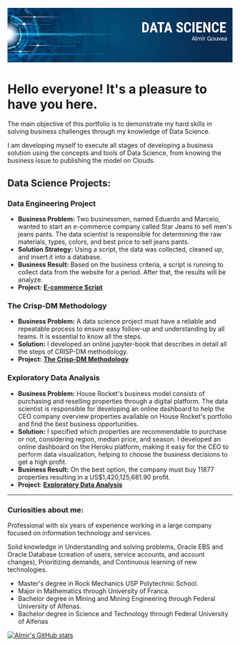<p align="center">
  <img src="banner.png" >
</p>

# Hello everyone! It's a pleasure to have you here.

The main objective of this portfolio is to demonstrate my hard skills in solving business challenges through my knowledge of Data Science. <br>

I am developing myself to execute all stages of developing a business solution using the concepts and tools of Data Science, from knowing the business issue to publishing the model on Clouds.

## Data Science Projects:

### Data Engineering Project

* **Business Problem:** Two businessmen, named Eduardo and Marcelo, wanted to start an e-commerce company called Star Jeans to sell men's jeans pants. The data scientist is responsible for determining the raw materials, types, colors, and best price to sell jeans pants.
* **Solution Strategy:** Using a script, the data was collected, cleaned up, and insert it into a database.
* **Business Result:** Based on the business criteria, a script is running to collect data from the website for a period. After that, the results will be analyze.
* **Project:** [**E-commerce Script**](https://github.com/almirgouvea/P002-Data-Engineering-Project-E-commerce/blob/main/webscraping_hm.py)

### The Crisp-DM Methodology

* **Business Problem:** A data science project must have a reliable and repeatable process to ensure easy follow-up and understanding by all teams. It is essential to know all the steps.
* **Solution:** I developed an online jupyter-book that describes in detail all the steps of CRISP-DM methodology.
* **Project:** [**The Crisp-DM Methodology**](https://almirgouvea.github.io/The-Crisp-DM-Methodology)



### Exploratory Data Analysis

* **Business Problem:** House Rocket's business model consists of purchasing and reselling properties through a digital platform. The data scientist is responsible for developing an online dashboard to help the CEO company overview properties available on House Rocket's portfolio and find the best business opportunities.
* **Solution:** I specified which properties are recommendable to purchase or not, considering region, median price, and season. I developed an online dashboard on the Heroku platform, making it easy for the CEO to perform data visualization, helping to choose the business decisions to get a high profit.
* **Business Result:** On the best option, the company must buy 11877 properties resulting in a US$1,420,125,681.90 profit.
* **Project**: [**Exploratory Data Analysis**](https://github.com/almirgouvea/P001-Exploratory-Data-Analysis-House-Rocket)


---

### Curiosities about me:

Professional with six years of experience working in a large company focused on information technology and services.

Solid knowledge in Understanding and solving problems, Oracle EBS and Oracle Database (creation of users, service accounts, and account changes), Prioritizing demands, and Continuous learning of new technologies.

* Master's degree in Rock Mechanics USP Polytechnic School.
* Major in Mathematics through University of Franca.
* Bachelor degree in Mining and Mining Engineering through Federal University of Alfenas.
* Bachelor degree in Science and Technology through Federal University of Alfenas

[![Almir's GitHub stats](https://github-readme-stats.vercel.app/api?username=almirgouvea)](https://github.com/anuraghazra/github-readme-stats)
